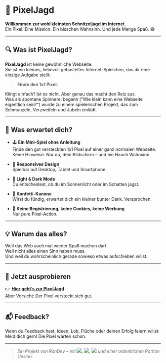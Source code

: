 # 🎯 PixelJagd

**Willkommen zur wohl kleinsten Schnitzeljagd im Internet.**  
Ein Pixel. Eine Mission. Ein bisschen Wahnsinn. Und jede Menge Spaß. 😄

---

## 🔍 Was ist PixelJagd?

**PixelJagd** ist keine gewöhnliche Webseite.  
Sie ist ein kleines, liebevoll gebasteltes Internet-Spielchen, das dir eine einzige Aufgabe stellt:

> **Finde den 1x1 Pixel.**

Klingt einfach? Ist es nicht. Aber genau das macht den Reiz aus.  
Was als spontane Spinnerei begann ("Wie klein kann eine Webseite eigentlich sein?") wurde zu einem spielerischen Projekt, das zum Schmunzeln, Verzweifeln und Jubeln einlädt.

---

## 🌈 Was erwartet dich?

- 🕹 **Ein Mini-Spiel ohne Anleitung**  
  Finde den gut versteckten 1x1 Pixel auf einer ganz normalen Webseite. Keine Hinweise. Nur du, dein Bildschirm – und ein Hauch Wahnsinn.

- 📱 **Responsives Design**  
  Spielbar auf Desktop, Tablet und Smartphone.

- 🌙 **Light & Dark Mode**  
  Du entscheidest, ob du im Sonnenlicht oder im Schatten jagst.

- 🎉 **Konfetti-Kanone**  
  Wirst du fündig, erwartet dich ein kleiner bunter Dank. Versprochen.

- 🥳 **Keine Registrierung, keine Cookies, keine Werbung**  
  Nur pure Pixel-Action.

---

## 💡 Warum das alles?

Weil das Web auch mal wieder Spaß machen darf.  
Weil nicht alles einen Sinn haben muss.  
Und weil du wahrscheinlich gerade sowieso etwas aufschieben willst.

---

## 🔗 Jetzt ausprobieren

👉 **<a href="https://pixeljagd.rondevhub.de" target="_blank">Hier geht’s zur PixelJagd</a>**  
Aber Vorsicht: Der Pixel versteckt sich gut.

---

## 📬 Feedback?

Wenn du Feedback hast, Ideen, Lob, Flüche oder deinen Erfolg feiern willst:  
Meld dich gern! Die Pixel warten schon.

---

> _Ein Projekt von RonDev – mit <img src="https://mini-badges.rondevhub.de/icon/bootstrap/Bootstrap_5-7552cc/flat">, <img src="https://mini-badges.rondevhub.de/icon/js/JavaScript-ffd900-black/flat">, <img src="https://mini-badges.rondevhub.de/icon/phpelephant/PHP-ffd900-black/flat"> und einer ordentlichen Portion Unsinn._

